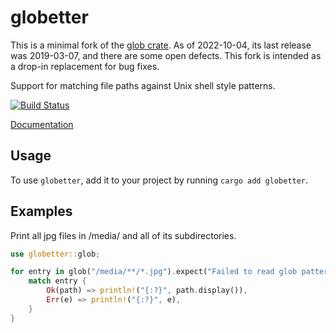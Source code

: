 globetter
=========

This is a minimal fork of the [glob crate](https://crates.io/crates/glob).
As of 2022-10-04, its last release was 2019-03-07, and there are some open defects.
This fork is intended as a drop-in replacement for bug fixes.

Support for matching file paths against Unix shell style patterns.

[![Build Status](https://dev.azure.com/rust-lang/glob/_apis/build/status/rust-lang-nursery.glob?branchName=master)](https://dev.azure.com/rust-lang/glob/_build/latest?definitionId=20&branchName=master)

[Documentation](https://docs.rs/glob)

## Usage

To use `globetter`, add it to your project by running `cargo add globetter`.

## Examples

Print all jpg files in /media/ and all of its subdirectories.

```rust
use globetter::glob;

for entry in glob("/media/**/*.jpg").expect("Failed to read glob pattern") {
    match entry {
        Ok(path) => println!("{:?}", path.display()),
        Err(e) => println!("{:?}", e),
    }
}
```
